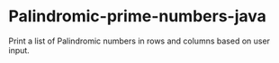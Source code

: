 # Palindromic-prime-numbers-java
Print a list of Palindromic numbers in rows and columns based on user input.
